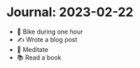 # Journal: 2023-02-22

* 🚴 Bike during one hour
* ✍️ Wrote a blog post
* 🧘 Meditate
* 📚 Read a book

